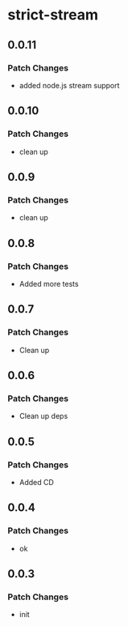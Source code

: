 # strict-stream

## 0.0.11

### Patch Changes

- added node.js stream support

## 0.0.10

### Patch Changes

- clean up

## 0.0.9

### Patch Changes

- clean up

## 0.0.8

### Patch Changes

- Added more tests

## 0.0.7

### Patch Changes

- Clean up

## 0.0.6

### Patch Changes

- Clean up deps

## 0.0.5

### Patch Changes

- Added CD

## 0.0.4

### Patch Changes

- ok

## 0.0.3

### Patch Changes

- init
